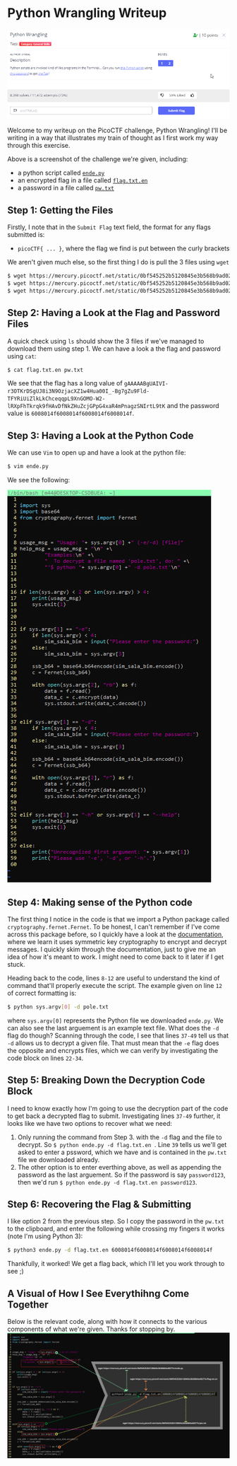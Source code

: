 # Python Wrangling Writeup

![alt text](https://github.com/Lona44/write-ups/blob/main/PicoCTF/Python%20Wrangling/2021-05-10%2018_59_20-picoCTF%20-%20picoGym.png "Description")

Welcome to my writeup on the PicoCTF challenge, Python Wrangling! I'll be writing in a way that illustrates my train of thought as I first work my way through this exercise.

Above is a screenshot of the challenge we're given, including:
  * a python script called [`ende.py`](https://mercury.picoctf.net/static/0bf545252b5120845e3b568b9ad0277e/ende.py)
  * an encrypted flag in a file called [`flag.txt.en`](https://mercury.picoctf.net/static/0bf545252b5120845e3b568b9ad0277e/flag.txt.en)
  * a password in a file called [`pw.txt`](https://mercury.picoctf.net/static/0bf545252b5120845e3b568b9ad0277e/pw.txt)

## Step 1: Getting the Files
Firstly, I note that in the `Submit Flag` text field, the format for any flags submitted is:
 * `picoCTF{ ... }`, where the flag we find is put between the curly brackets

We aren't given much else, so the first thing I do is pull the 3 files using `wget`
```bash
$ wget https://mercury.picoctf.net/static/0bf545252b5120845e3b568b9ad0277e/ende.py
$ wget https://mercury.picoctf.net/static/0bf545252b5120845e3b568b9ad0277e/flag.txt.en
$ wget https://mercury.picoctf.net/static/0bf545252b5120845e3b568b9ad0277e/pw.txt
```

## Step 2: Having a Look at the Flag and Password Files
A quick check using `ls` should show the 3 files if we've managed to download them using step 1. We can have a look a the flag and password using `cat`:
```bash
$ cat flag.txt.en pw.txt
```
We see that the flag has a long value of `gAAAAABgUAIVI-r3OTKrDSgUJ8i3N9OzjacXZ1w4Hua00I_-Bg7gZu9Fld-TFYRiUiZlkLkChceqqpL9XnGOMO-W2-lRXpFhTkrqk9fHAvDfNkZHuZcjGPpG4xaR4mPnagzSNIrtL9tK` and the password value is `6008014f6008014f6008014f6008014f`.

## Step 3: Having a Look at the Python Code
We can use `Vim` to open up and have a look at the python file:
```bash
$ vim ende.py
```
We see the following:

![](https://github.com/Lona44/write-ups/blob/main/PicoCTF/Python%20Wrangling/ende_long_code.png "ende.py")

## Step 4: Making sense of the Python code
The first thing I notice in the code is that we import a Python package called `cryptography.fernet.Fernet`. To be honest, I can't remember if I've come across this package before, so I quickly have a look at the [documentation](https://cryptography.io/en/latest/fernet/), where we learn it uses symmetric key cryptography to encrypt and decrypt messages. I quickly skim through the documentation, just to give me an idea of how it's meant to work. I might need to come back to it later if I get stuck.

Heading back to the code, lines `8-12` are useful to understand the kind of command that'll properly execute the script. The example given on line `12` of correct formatting is:
```bash
$ python sys.argv[0] -d pole.txt
```
where `sys.argv[0]` represents the Python file we downloaded `ende.py`. We can also see the last arguement is an example text file. What does the `-d` flag do though? Scanning through the code, I see that lines `37-49` tell us that `-d` allows us to decrypt a given file. That must mean that the `-e` flag does the opposite and encrypts files, which we can verify by investigating the code block on lines `22-34`.

## Step 5: Breaking Down the Decryption Code Block
I need to know exactly how I'm going to use the decryption part of the code to get back a decrypted flag to submit. Investigating lines `37-49` further, it looks like we have two options to recover what we need:
  1. Only running the command from Step 3. with the `-d` flag and the file to decrypt. So `$ python ende.py -d flag.txt.en `. Line `39` tells us we'll get asked to enter a pssword, which we have and is contained in the `pw.txt` file we downloaded already.
  2. The other option is to enter everthing above, as well as appending the password as the last arguement. So if the password is say `password123`, then we'd run `$ python ende.py -d flag.txt.en password123`.

## Step 6: Recovering the Flag & Submitting
I like option 2 from the previous step. So I copy the password in the `pw.txt` to the clipboard, and enter the following while crossing my fingers it works (note I'm using Python 3):
```bash
$ python3 ende.py -d flag.txt.en 6008014f6008014f6008014f6008014f
```
Thankfully, it worked! We get a flag back, which I'll let you work through to see ;)

## A Visual of How I See Everythihng Come Together
Below is the relevant code, along with how it connects to the various components of what we're given. Thanks for stopping by.
![](https://github.com/Lona44/write-ups/blob/main/PicoCTF/Python%20Wrangling/Python%20Wrangling.png)
